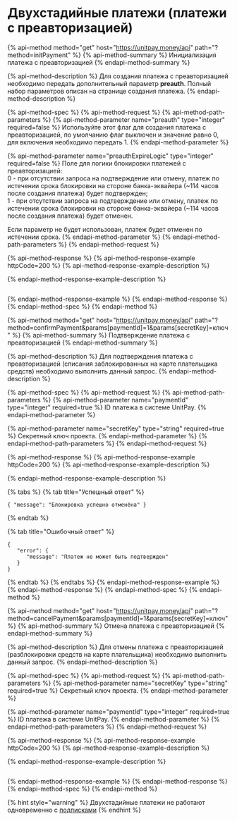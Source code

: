 # Двухстадийные платежи \(платежи с преавторизацией\)

{% api-method method="get" host="https://unitpay.money/api" path="?method=initPayment" %}
{% api-method-summary %}
Инициализация платежа с преавторизацией
{% endapi-method-summary %}

{% api-method-description %}
Для создания платежа с преавторизацией необходимо передать дополнительный параметр **preauth**. Полный набор параметров описан на странице создания платежа.
{% endapi-method-description %}

{% api-method-spec %}
{% api-method-request %}
{% api-method-path-parameters %}
{% api-method-parameter name="preauth" type="integer" required=false %}
Используйте этот флаг для создания платежа с преавторизацией, по умолчанию флаг выключен и значение равно 0, для включения необходимо передать 1.
{% endapi-method-parameter %}

{% api-method-parameter name="preauthExpireLogic" type="integer" required=false %}
Поле для логики блокировки платежей с преавторизацией:  
0 - при отсутствии запроса на подтверждение или отмену, платеж по истечении срока блокировки на стороне банка-эквайера \(~114 часов после создания платежа\) будет подтвержден;  
1 - при отсутствии запроса на подтверждение или отмену, платеж по истечении срока блокировки на стороне банка-эквайера \(~114 часов после создания платежа\) будет отменен.   
  
Если параметр не будет использован, платеж будет отменен по истечении срока.
{% endapi-method-parameter %}
{% endapi-method-path-parameters %}
{% endapi-method-request %}

{% api-method-response %}
{% api-method-response-example httpCode=200 %}
{% api-method-response-example-description %}

{% endapi-method-response-example-description %}

```

```
{% endapi-method-response-example %}
{% endapi-method-response %}
{% endapi-method-spec %}
{% endapi-method %}

{% api-method method="get" host="https://unitpay.money/api" path="?method=confirmPayment&params\[paymentId\]=1&params\[secretKey\]=ключ" %}
{% api-method-summary %}
Подтверждение платежа с преавторизацией
{% endapi-method-summary %}

{% api-method-description %}
Для подтверждения платежа с преавторизацией \(списания заблокированных на карте плательщика средств\) необходимо выполнить данный запрос.
{% endapi-method-description %}

{% api-method-spec %}
{% api-method-request %}
{% api-method-path-parameters %}
{% api-method-parameter name="paymentId" type="integer" required=true %}
ID платежа в системе UnitPay.
{% endapi-method-parameter %}

{% api-method-parameter name="secretKey" type="string" required=true %}
Секретный ключ проекта.
{% endapi-method-parameter %}
{% endapi-method-path-parameters %}
{% endapi-method-request %}

{% api-method-response %}
{% api-method-response-example httpCode=200 %}
{% api-method-response-example-description %}

{% endapi-method-response-example-description %}

{% tabs %}
{% tab title="Успешный ответ" %}
```text
{ "message": "Блокировка успешно отменёна" }
```
{% endtab %}

{% tab title="Ошибочный ответ" %}
```
{
   "error": {
      "message": "Платеж не может быть подтвержден"
   }
}
```
{% endtab %}
{% endtabs %}
{% endapi-method-response-example %}
{% endapi-method-response %}
{% endapi-method-spec %}
{% endapi-method %}

{% api-method method="get" host="https://unitpay.money/api" path="?method=cancelPayment&params\[paymentId\]=1&params\[secretKey\]=ключ" %}
{% api-method-summary %}
Отмена платежа с преавторизацией
{% endapi-method-summary %}

{% api-method-description %}
Для отмены платежа с преавторизацией \(разблокировки средств на карте плательщика\) необходимо выполнить данный запрос.
{% endapi-method-description %}

{% api-method-spec %}
{% api-method-request %}
{% api-method-path-parameters %}
{% api-method-parameter name="secretKey" type="string" required=true %}
Секретный ключ проекта.
{% endapi-method-parameter %}

{% api-method-parameter name="paymentId" type="integer" required=true %}
ID платежа в системе UnitPay.
{% endapi-method-parameter %}
{% endapi-method-path-parameters %}
{% endapi-method-request %}

{% api-method-response %}
{% api-method-response-example httpCode=200 %}
{% api-method-response-example-description %}

{% endapi-method-response-example-description %}

```

```
{% endapi-method-response-example %}
{% endapi-method-response %}
{% endapi-method-spec %}
{% endapi-method %}

{% hint style="warning" %}
Двухстадийные платежи не работают одновременно с [подписками](https://help.unitpay.money/payments/recurring-payments/create-subscription)
{% endhint %}


